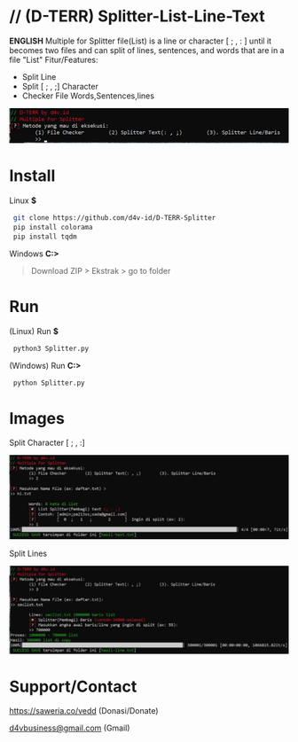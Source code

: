 # // (D-TERR) Splitter-List-Line-Text 
<b>ENGLISH</b>
Multiple for Splitter file(List) is a line or character [ ; , : ] until it becomes two files and can split of lines, sentences, and words that are in a file "List"
Fitur/Features:
- Split Line
- Split [ ; , ;] Character
- Checker File Words,Sentences,lines

<img src="images/D-TERR.jpg">

# Install
Linux **$**
```bash
 git clone https://github.com/d4v-id/D-TERR-Splitter
 pip install colorama
 pip install tqdm
```
Windows **C:>**

> Download ZIP > Ekstrak > go to folder

# Run
(Linux) Run **$**
```bash
 python3 Splitter.py
```
(Windows) Run **C:>**
```bash
 python Splitter.py
```
# Images
Split Character [ ; , :]


<img src="images/D-TERR(2).jpg">


Split Lines

<img src="images/D-TERR(3).jpg">

# Support/Contact
https://saweria.co/vedd (Donasi/Donate)

d4vbusiness@gmail.com (Gmail)
